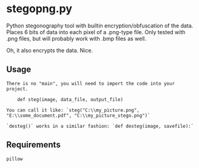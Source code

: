 # stegopng.py

Python stegonography tool with builtin encryption/obfuscation of the data.
Places 6 bits of data into each pixel of a .png-type file.
Only tested with .png files, but will probably work with .bmp files as well.

Oh, it also encrypts the data. Nice.

## Usage

    There is no "main", you will need to import the code into your project.
    
        def steg(image, data_file, output_file)
        
    You can call it like: `steg("C:\\my_picture.png", "E:\\some_document.pdf", "C:\\my_picture_stego.png")`
    
    `desteg()` works in a similar fashion: `def desteg(image, savefile):`
    
## Requirements

    pillow

